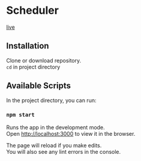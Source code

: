 # Scheduler

[live](https://charleswcho.github.io/scheduler/)

## Installation

Clone or download repository.<br>
`cd` in project directory

## Available Scripts

In the project directory, you can run:

### `npm start`

Runs the app in the development mode.<br>
Open [http://localhost:3000](http://localhost:3000) to view it in the browser.

The page will reload if you make edits.<br>
You will also see any lint errors in the console.
